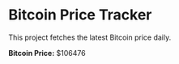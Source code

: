# Bitcoin Price Tracker

This project fetches the latest Bitcoin price daily.

**Bitcoin Price:** $106476
